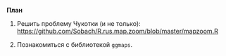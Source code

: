 **План**

1. Решить проблему Чукотки (и не только): https://github.com/Sobach/R.rus.map.zoom/blob/master/mapzoom.R

2. Познакомиться с библиотекой `ggmaps`.